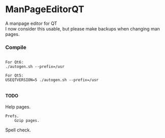 # ManPageEditorQT
A manpage editor for QT  
I now consider this usable, but please make backups when changing man pages.  


### Compile
```

For Qt6:
./autogen.sh --prefix=/usr

For Qt5:
USEQTVERSION=5 ./autogen.sh --prefix=/usr


```

#### TODO
Help pages.  

	Prefs.  
		Gzip pages.  
		

Spell check.  

